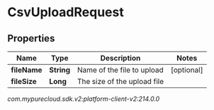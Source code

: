# CsvUploadRequest


## Properties

| Name | Type | Description | Notes |
| ------------ | ------------- | ------------- | ------------- |
| **fileName** | **String** | Name of the file to upload |  [optional] |
| **fileSize** | **Long** | The size of the upload file |  |




_com.mypurecloud.sdk.v2:platform-client-v2:214.0.0_
